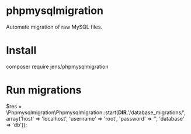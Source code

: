 # phpmysqlmigration
Automate migration of raw MySQL files.

# Install

composer require jens/phpmysqlmigration

# Run migrations

$res = \Phpmysqlmigration\Phpmysqlmigration::start(__DIR__.'/database_migrations/', array('host' => 'localhost', 'username' => 'root', 'password' => '', 'database' => 'db'));